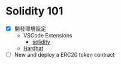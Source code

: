 # Solidity 101

- [x] 開發環境設定
  - VSCode Extensions
    - [solidity](https://marketplace.visualstudio.com/items?itemName=JuanBlanco.solidity)
  - [Hardhat](https://hardhat.org/)
- [ ] New and deploy a ERC20 token contract
